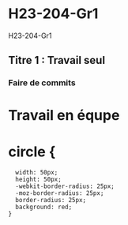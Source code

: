 # H23-204-Gr1
H23-204-Gr1
## Titre 1 : Travail seul
### Faire de commits

# Travail en équpe

 # circle {
      width: 50px;
      height: 50px;
      -webkit-border-radius: 25px;
      -moz-border-radius: 25px;
      border-radius: 25px;
      background: red;
    }
